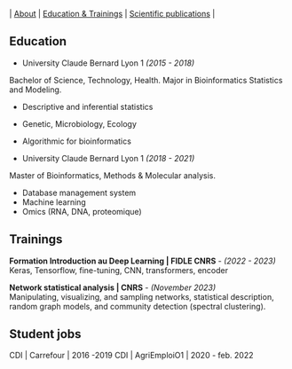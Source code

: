 |  [About](./) | [Education & Trainings](./education.html) | [Scientific publications](./scientific-publications.html) | 

## Education

* University Claude Bernard Lyon 1 _(2015 - 2018)_

Bachelor of Science, Technology, Health. Major in Bioinformatics Statistics and Modeling.
  * Descriptive and inferential statistics
  * Genetic, Microbiology, Ecology
  * Algorithmic for bioinformatics

* University Claude Bernard Lyon 1 _(2018 - 2021)_

Master of Bioinformatics, Methods & Molecular analysis.
  * Database management system
  * Machine learning
  * Omics (RNA, DNA, proteomique)

## Trainings 

**Formation Introduction au Deep Learning | FIDLE CNRS** - _(2022 - 2023)_ <br>
Keras, Tensorflow, fine-tuning, CNN, transformers, encoder 

**Network statistical analysis | CNRS** - _(November 2023)_ <br>
Manipulating, visualizing, and sampling networks, statistical description, random graph models, and community detection (spectral clustering). 

## Student jobs

CDI | Carrefour | 2016 -2019 
CDI | AgriEmploiO1 | 2020 - feb. 2022
